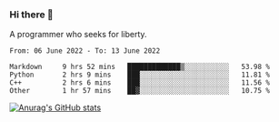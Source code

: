 ### Hi there 👋

<!--
**shejialuo/shejialuo** is a ✨ _special_ ✨ repository because its `README.md` (this file) appears on your GitHub profile.

Here are some ideas to get you started:

- 🔭 I’m currently working on ...
- 🌱 I’m currently learning ...
- 👯 I’m looking to collaborate on ...
- 🤔 I’m looking for help with ...
- 💬 Ask me about ...
- 📫 How to reach me: ...
- 😄 Pronouns: ...
- ⚡ Fun fact: ...
-->

A programmer who seeks for liberty.

<!--START_SECTION:waka-->

```text
From: 06 June 2022 - To: 13 June 2022

Markdown     9 hrs 52 mins   █████████████▒░░░░░░░░░░░   53.98 %
Python       2 hrs 9 mins    ███░░░░░░░░░░░░░░░░░░░░░░   11.81 %
C++          2 hrs 6 mins    ███░░░░░░░░░░░░░░░░░░░░░░   11.56 %
Other        1 hr 57 mins    ██▓░░░░░░░░░░░░░░░░░░░░░░   10.75 %
```

<!--END_SECTION:waka-->

[![Anurag's GitHub stats](https://github-readme-stats.vercel.app/api?username=shejialuo&show_icons=true&theme=dracula)](https://github.com/anuraghazra/github-readme-stats)

